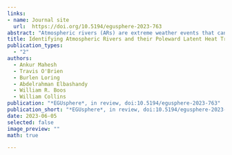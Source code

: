 ```yaml
---
links:
- name: Journal site
  url:  https://doi.org/10.5194/egusphere-2023-763
abstract: "Atmospheric rivers (ARs) are extreme weather events that can alleviate drought or cause billions of dollars in flood damage. By transporting significant amounts of latent energy towards the poles, they are crucial to maintaining the climate system’s energy balance. Since there is no first-principles definition of an AR grounded in geophysical fluid mechanics, AR identification is currently performed by a multitude of expert-defined, threshold-based algorithms. The variety of AR detection algorithms has introduced uncertainty into the study of ARs, and the algorithms thresholds may not generalize to new climate datasets and resolutions. We train convolutional neural networks (CNNs) to detect ARs while representing this uncertainty; we name these models ARCNNs. To detect ARs without requiring new labeled data and labor-intensive AR detection campaigns, we present a semi-supervised learning framework based on image style transfer. This framework generalizes ARCNNs across climate datasets and input fields. Using idealized and realistic numerical models, together with observations, we assess the performance of the ARCNNs. We test the ARCNNs in an idealized simulation of a shallow water fluid, in which nearly all the tracer transport can be attributed to AR-like filamentary structures. In reanalysis and a high-resolution climate model, we use ARCNNs to calculate the contribution of ARs to meridional latent heat transport, and we demonstrate that this quantity varies considerably due to AR detection uncertainty."
title: Identifying Atmospheric Rivers and their Poleward Latent Heat Transport with Generalizable Neural Networks: ARCNNv1
publication_types:
  - "2"
authors:
  - Ankur Mahesh
  - Travis O'Brien
  - Burlen Loring
  - Abdelrahman Elbashandy
  - William R. Boos
  - William Collins
publication: "*EGUsphere*, in review, doi:10.5194/egusphere-2023-763"
publication_short: "*EGUsphere*, in review, doi:10.5194/egusphere-2023-763"
date: 2023-06-05
selected: false
image_preview: ""
math: true

---
```

